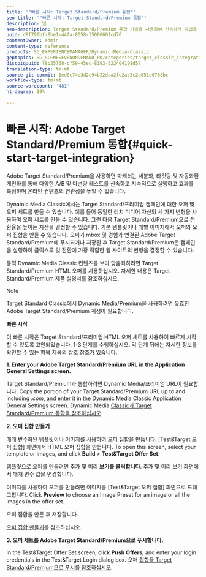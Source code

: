 ```yaml
---
title: '"빠른 시작: Target Standard/Premium 통합"'
seo-title: '"빠른 시작: Target Standard/Premium 통합"'
description: 널
seo-description: Target Standard/Premium 통합 기술을 사용하여 신속하게 작업을 시작하고 실행할 수 있는 Adobe Target Standard/Premium 소개 및 빠른 시작을 참조하십시오.
uuid: d8f79fbf-8be1-44fa-8058-3508060fcd70
contentOwner: admin
content-type: reference
products: SG_EXPERIENCEMANAGER/Dynamic-Media-Classic
geptopics: SG_SCENESEVENONDEMAND_PK/categories/target_classic_integration
discoiquuid: f8c25768-cf59-45ec-8193-522404191d57
translation-type: tm+mt
source-git-commit: 1ed0c74e3d2c94b22daa2fe2ac5c2a051e6768bc
workflow-type: tm+mt
source-wordcount: '481'
ht-degree: 19%

---
```



# 빠른 시작: Adobe Target Standard/Premium 통합{#quick-start-target-integration}

Adobe Target Standard/Premium을 사용하면 마케터는 세분화, 타깃팅 및 자동화된 개인화를 통해 다양한 A/B 및 다변량 테스트를 신속하고 지속적으로 실행하고 효과를 측정하며 온라인 컨텐츠의 연관성을 높일 수 있습니다.

Dynamic Media Classic에서는 Target Standard/프리미엄 캠페인에 대한 오퍼 및 오퍼 세트를 만들 수 있습니다. 예를 들어 동일한 리치 미디어 자산의 세 가지 변형을 사용하여 오퍼 세트를 만들 수 있습니다. 그런 다음 Target Standard/Premium으로 전환율을 높이는 자산을 결정할 수 있습니다. 기본 템플릿이나 개별 이미지에서 오퍼와 오퍼 집합을 만들 수 있습니다. 오퍼가 mbox 및 경험과 연결된 Adobe Target Standard/Premium에 푸시되거나 저장된 후 Target Standard/Premium은 캠페인을 실행하여 클릭스루 및 전환에 가장 적합한 웹 사이트의 변형을 결정할 수 있습니다.

동적 Dynamic Media Classic 컨텐츠를 보다 맞춤화하려면 Target Standard/Premium HTML 오퍼를 사용하십시오. 자세한 내용은 Target Standard/Premium 제품 설명서를 참조하십시오.

>[!NOTE]
>
>Target Standard Classic에서 Dynamic Media/Premium을 사용하려면 유효한 Adobe Target Standard/Premium 계정이 필요합니다.

**빠른 시작**

이 빠른 시작은 Target Standard/프리미엄 HTML 오퍼 세트를 사용하여 빠르게 시작할 수 있도록 고안되었습니다. 1-3 단계를 수행하십시오. 각 단계 뒤에는 자세한 정보를 확인할 수 있는 항목 제목의 상호 참조가 있습니다.

**1. Enter your Adobe Target Standard/Premium URL in the Application General Settings screen.**

Target Standard/Premium과 통합하려면 Dynamic Media/프리미엄 URL이 필요합니다. Copy the portion of your Target Standard/Premium URL up to and including *.com*, and enter it in the Dynamic Media Classic Application General Settings screen. Dynamic Media [Classic과 Target Standard/Premium 통합을 참조하십시오](integrating-dmc-with-target.md#integrating-dmc-with-target).

**2. 오퍼 집합 만들기**

매개 변수화된 템플릿이나 이미지를 사용하여 오퍼 집합을 만듭니다. [Test&amp;Target 오퍼 집합] 화면에서 HTML 오퍼 집합을 만듭니다. To open this screen, select your template or images, and click **Build** > **Test&amp;Target Offer Set**.

템플릿으로 오퍼를 만들려면 추가 및 미리 **보기를 클릭합니다**. 추가 및 미리 보기 화면에서 매개 변수 값을 변경합니다.

이미지를 사용하여 오퍼를 만들려면 이미지를 [Test&amp;Target 오퍼 집합] 화면으로 드래그합니다. Click **Preview** to choose an Image Preset for an image or all the images in the offer set.

오퍼 집합을 만든 후 저장합니다.

[오퍼 집합 만들기](creating-offer-set.md#creating_an_offer_set)를 참조하십시오.

**3. 오퍼 세트를 Adobe Target Standard/Premium으로 푸시합니다.**

In the Test&amp;Target Offer Set screen, click **Push Offers**, and enter your login credentials in the Test&amp;Target Login dialog box. 오퍼 [집합을 Target Standard/Premium으로 푸시를 참조하십시오](pushing-offer-sets-target.md#pushing_offer_sets_to_target).
